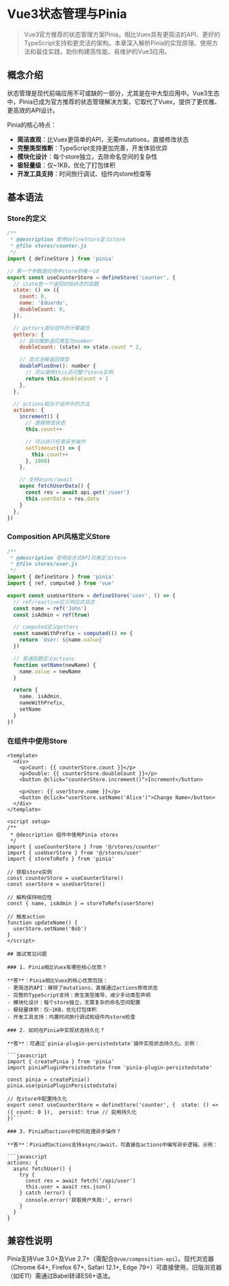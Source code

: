 # Vue3状态管理与Pinia

> Vue3官方推荐的状态管理方案Pinia，相比Vuex具有更简洁的API、更好的TypeScript支持和更灵活的架构。本章深入解析Pinia的实现原理、使用方法和最佳实践，助你构建高性能、易维护的Vue3应用。

## 概念介绍

状态管理是现代前端应用不可或缺的一部分，尤其是在中大型应用中。Vue3生态中，Pinia已成为官方推荐的状态管理解决方案，它取代了Vuex，提供了更优雅、更高效的API设计。

Pinia的核心特点：
- **简洁直观**：比Vuex更简单的API，无需mutations，直接修改状态
- **完整类型推断**：TypeScript支持更加完善，开发体验优异
- **模块化设计**：每个store独立，去除命名空间的复杂性
- **极轻量级**：仅~1KB，优化了打包体积
- **开发工具支持**：时间旅行调试、组件内store检查等

## 基本语法

### Store的定义

```javascript
/**
 * @description 使用defineStore定义store
 * @file stores/counter.js
 */
import { defineStore } from 'pinia'

// 第一个参数是应用中store的唯一id
export const useCounterStore = defineStore('counter', {
  // state是一个返回初始状态的函数
  state: () => ({
    count: 0,
    name: 'Eduardo',
    doubleCount: 0,
  }),

  // getters类似组件的计算属性
  getters: {
    // 自动推断返回类型为number
    doubleCount: (state) => state.count * 2,

    // 显式注解返回类型
    doublePlusOne(): number {
      // 可以使用this访问整个store实例
      return this.doubleCount + 1
    },
  },

  // actions相当于组件中的方法
  actions: {
    increment() {
      // 直接修改状态
      this.count++

      // 可以执行任意异步操作
      setTimeout(() => {
        this.count++
      }, 1000)
    },

    // 支持async/await
    async fetchUserData() {
      const res = await api.get('/user')
      this.userData = res.data
    }
  },
})
```

### Composition API风格定义Store

```javascript
/**
 * @description 使用组合式API风格定义store
 * @file stores/user.js
 */
import { defineStore } from 'pinia'
import { ref, computed } from 'vue'

export const useUserStore = defineStore('user', () => {
  // ref/reactive定义响应式状态
  const name = ref('John')
  const isAdmin = ref(true)

  // computed定义getters
  const nameWithPrefix = computed(() => {
    return `User: ${name.value}`
  })

  // 普通函数定义actions
  function setName(newName) {
    name.value = newName
  }

  return {
    name, isAdmin,
    nameWithPrefix,
    setName
  }
})
```

### 在组件中使用Store

```vue
<template>
  <div>
    <p>Count: {{ counterStore.count }}</p>
    <p>Double: {{ counterStore.doubleCount }}</p>
    <button @click="counterStore.increment()">Increment</button>

    <p>User: {{ userStore.name }}</p>
    <button @click="userStore.setName('Alice')">Change Name</button>
  </div>
</template>

<script setup>
/**
 * @description 组件中使用Pinia stores
 */
import { useCounterStore } from '@/stores/counter'
import { useUserStore } from '@/stores/user'
import { storeToRefs } from 'pinia'

// 获取store实例
const counterStore = useCounterStore()
const userStore = useUserStore()

// 解构保持响应性
const { name, isAdmin } = storeToRefs(userStore)

// 触发action
function updateName() {
  userStore.setName('Bob')
}
</script>

## 面试常见问题

### 1. Pinia相比Vuex有哪些核心优势？

**答**：Pinia相比Vuex的核心优势包括：
- 更简洁的API：移除了mutations，直接通过actions修改状态
- 完整的TypeScript支持：原生类型推导，减少手动类型声明
- 模块化设计：每个store独立，无需复杂的命名空间配置
- 极轻量体积：仅~1KB，优化打包体积
- 开发工具支持：内置时间旅行调试和组件内store检查

### 2. 如何在Pinia中实现状态持久化？

**答**：可通过`pinia-plugin-persistedstate`插件实现状态持久化。示例：

```javascript
import { createPinia } from 'pinia'
import piniaPluginPersistedstate from 'pinia-plugin-persistedstate'

const pinia = createPinia()
pinia.use(piniaPluginPersistedstate)

// 在store中配置持久化
export const useCounterStore = defineStore('counter', {  state: () => ({ count: 0 }),  persist: true // 启用持久化
})```

### 3. Pinia的actions中如何处理异步操作？

**答**：Pinia的actions支持async/await，可直接在actions中编写异步逻辑。示例：

```javascript
actions: {
  async fetchUser() {
    try {
      const res = await fetch('/api/user')
      this.user = await res.json()
    } catch (error) {
      console.error('获取用户失败:', error)
    }
  }
}
```

## 兼容性说明

Pinia支持Vue 3.0+及Vue 2.7+（需配合`@vue/composition-api`）。现代浏览器（Chrome 64+, Firefox 67+, Safari 12.1+, Edge 79+）可直接使用，旧版浏览器（如IE11）需通过Babel转译ES6+语法。